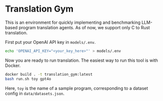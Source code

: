 # Translation Gym

This is an environment for quickly implementing and benchmarking LLM-based program translation agents. As of now, we support only C to Rust translation.

First put your OpenAI API key in `models/.env`.
```sh
echo 'OPENAI_API_KEY="<your_key_here>"' > models/.env
```
Now you are ready to run translation. The easiest way to run this tool is with Docker.
```sh
docker build . -t translation_gym:latest
bash run.sh toy gpt4o
```
Here, `toy` is the name of a sample program, corresponding to a dataset config in `data/datasets.json`.
